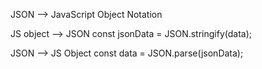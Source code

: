 JSON --> JavaScript Object Notation

JS object --> JSON
      const jsonData = JSON.stringify(data);

JSON --> JS Object
      const data = JSON.parse(jsonData);
      